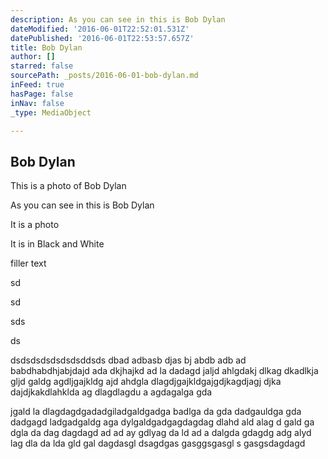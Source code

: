 ```yaml
---
description: As you can see in this is Bob Dylan
dateModified: '2016-06-01T22:52:01.531Z'
datePublished: '2016-06-01T22:53:57.657Z'
title: Bob Dylan
author: []
starred: false
sourcePath: _posts/2016-06-01-bob-dylan.md
inFeed: true
hasPage: false
inNav: false
_type: MediaObject

---
```

<article style=""><h1>Bob Dylan</h1><p>This is a photo of Bob Dylan</p></article>

As you can see in this is Bob Dylan

It is a photo

It is in Black and White

filler text

sd

sd

sds

ds

dsdsdsdsdsdsdsddsds dbad adbasb djas bj abdb adb ad babdhabdhjabjdajd ada dkjhajkd ad la dadagd jaljd ahlgdakj dlkag dkadlkja gljd galdg agdljgajkldg ajd ahdgla dlagdjgajkldgajgdjkagdjagj djka dajdjkakdlahklda ag dlagdlagdu a agdagalga gda

jgald la dlagdagdgadadgiladgaldgadga badlga da gda dadgauldga gda dadgagd ladgadgaldg aga dylgaldgadgagdagdag dlahd ald alag d gald ga dgla da dag dagdagd ad ad ay gdlyag da ld ad a dalgda gdagdg adg alyd lag dla da lda gld gal dagdasgl dsagdgas gasggsgasgl s gasgsdagdagd